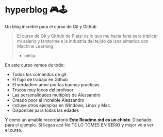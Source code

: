 # hyperblog 🎮🕹
Un blog increble para el curso de Git y Github
>El curso de Git y Github de Platzi es lo que me hacia falta para triplicar mi salario y lanzarme a la industria del tejido de lana sintetica con Machine Learning
>- niñita

En este curso vemos de todo:
- Todos los comandos de git
- El flujo de trabajo en Github
- El verdadero amor por las buenas practicas
- Trucos muy locos del profesor
- Las personalidades multiples de Alessandro
- Creado poor el increible Alessandro
- Incluye otros ejemplos en Windows, Linux y Mac
- Disponible para todas las edades

Y como un amable recordatorio **Este Readme.md es un chiste**. Diseñado para el ejemplo. Si llegas acá No TE LO TOMES EN SERIO y mejor ve a ver el curso.